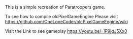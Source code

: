 This is a simple recreation of Paratroopers game.

To see how to compile olcPixelGameEngine Please visit 
https://github.com/OneLoneCoder/olcPixelGameEngine/wiki


Visit the Link to see gameplay
https://youtu.be/-1P9jqJ5Xx0
